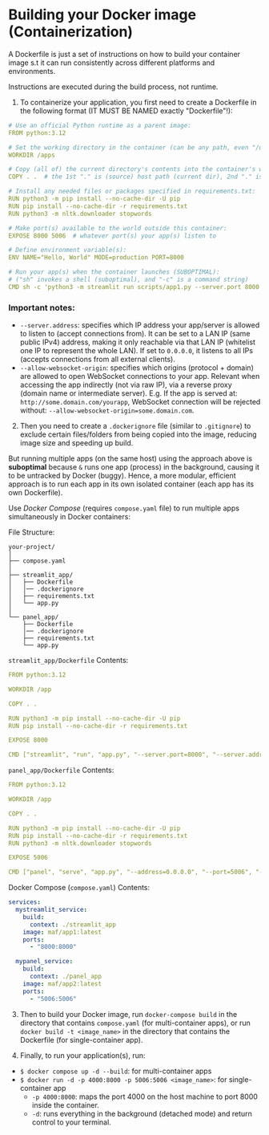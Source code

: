 # Building your Docker image (Containerization)
A Dockerfile is just a set of instructions on how to build your container image s.t it can run consistently across different platforms and environments.

Instructions are executed during the build process, not runtime.

1. To containerize your application, you first need to create a Dockerfile in the following format
(IT MUST BE NAMED exactly "Dockerfile"!):
```yaml
# Use an official Python runtime as a parent image:
FROM python:3.12

# Set the working directory in the container (can be any path, even "/usr/src/apps"):
WORKDIR /apps

# Copy (all of) the current directory's contents into the container's working directory at: /apps:
COPY . .  # the 1st "." is (source) host path (current dir), 2nd "." is (target) path set by the "WORKDIR"

# Install any needed files or packages specified in requirements.txt:
RUN python3 -m pip install --no-cache-dir -U pip
RUN pip install --no-cache-dir -r requirements.txt
RUN python3 -m nltk.downloader stopwords

# Make port(s) available to the world outside this container:
EXPOSE 8000 5006  # whatever port(s) your app(s) listen to

# Define environment variable(s):
ENV NAME="Hello, World" MODE=production PORT=8000

# Run your app(s) when the container launches (SUBOPTIMAL):
# ("sh" invokes a shell (suboptimal), and "-c" is a command string)  
CMD sh -c 'python3 -m streamlit run scripts/app1.py --server.port 8000 --server.address=0.0.0.0 & python3 -m panel serve scripts/app2.py --port 5006 --address 0.0.0.0 --allow-websocket-origin=*'
```
### Important notes:
- `--server.address`: specifies which IP address your app/server is allowed to listen to (accept connections from).
It can be set to a LAN IP (same public IPv4) address, making it only reachable via that LAN IP (whitelist one IP to represent the whole LAN).
If set to `0.0.0.0`, it listens to all IPs (accepts connections from all external clients).
- `--allow-websocket-origin`: specifies which origins (protocol + domain) are allowed to open WebSocket connections to your app.
Relevant when accessing the app indirectly (not via raw IP), via a reverse proxy (domain name or intermediate server).
E.g. If the app is served at: `http://some.domain.com/yourapp`, WebSocket connection will be rejected without: `--allow-websocket-origin=some.domain.com`.

2. Then you need to create a `.dockerignore` file (similar to `.gitignore`) to exclude certain files/folders from being copied into the image, reducing image size and speeding up build.

But running multiple apps (on the same host) using the approach above is **suboptimal** because `&` runs one app (process) in the background, causing it to be 
untracked by Docker (buggy). Hence, a more modular, efficient approach is to run each app in its own isolated container (each app has its own Dockerfile).

Use *Docker Compose* (requires `compose.yaml` file) to run multiple apps simultaneously in Docker containers:

File Structure:
```text
your-project/
│
├── compose.yaml
│
├── streamlit_app/
│   ├── Dockerfile
│   │── .dockerignore
│   ├── requirements.txt
│   └── app.py
│
└── panel_app/
    ├── Dockerfile
    │── .dockerignore
    ├── requirements.txt
    └── app.py
```
`streamlit_app/Dockerfile` Contents:
```yaml
FROM python:3.12

WORKDIR /app

COPY . .

RUN python3 -m pip install --no-cache-dir -U pip
RUN pip install --no-cache-dir -r requirements.txt

EXPOSE 8000

CMD ["streamlit", "run", "app.py", "--server.port=8000", "--server.address=0.0.0.0"]
```
`panel_app/Dockerfile` Contents:
```yaml
FROM python:3.12

WORKDIR /app

COPY . .

RUN python3 -m pip install --no-cache-dir -U pip
RUN pip install --no-cache-dir -r requirements.txt
RUN python3 -m nltk.downloader stopwords

EXPOSE 5006

CMD ["panel", "serve", "app.py", "--address=0.0.0.0", "--port=5006", "--allow-websocket-origin=*"]
```
Docker Compose (`compose.yaml`) Contents:
```yaml
services:
  mystreamlit_service:
    build:
      context: ./streamlit_app
    image: maf/app1:latest
    ports:
      - "8000:8000"

  mypanel_service:
    build:
      context: ./panel_app
    image: maf/app2:latest
    ports:
      - "5006:5006"
```
3. Then to build your Docker image, run `docker-compose build` in the directory that contains
`compose.yaml` (for multi-container apps), or run `docker build -t <image_name>` in the 
directory that contains the Dockerfile (for single-container app).

4. Finally, to run your application(s), run:
- `$ docker compose up -d --build`: for multi-container apps
- `$ docker run -d -p 4000:8000 -p 5006:5006 <image_name>`: for single-container app
  - `-p 4000:8000`: maps the port 4000 on the host machine to port 8000 inside the container.
  - `-d`: runs everything in the background (detached mode) and return control to your terminal.
